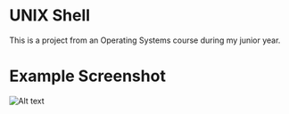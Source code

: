 # UNIX Shell

This is a project from an Operating Systems course during my junior year.

# Example Screenshot

![Alt text](https://github.com/Falcon-Punch/UNIX-Shell/blob/master/Shell.jpg?raw=true "Shell Screenshot")
